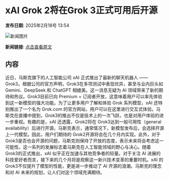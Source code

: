 # xAI Grok 2将在Grok 3正式可用后开源

**发布日期**: 2025年2月18号 13:54

![新闻图片](https://upload.chinaz.com/2025/0218/6387548367231928151369883.png)

**新闻链接**: [点击查看原文](https://www.aibase.com/zh/news/15469)

## 内容

近日，马斯克旗下的人工智能公司 xAI 正式推出了最新的聊天机器人 ——Grok3。根据公司的官方声明，Grok3在多项测试中表现优异，甚至与业内巨头如 Gemini、DeepSeek 和 ChatGPT 相媲美。这一消息无疑为 AI 领域带来了新的期待和热议。Grok3目前已向 Premium + 订阅者开放，这意味着用户可以率先体验到这一新模型的强大功能。为了让更多用户了解和体验 Grok 系列模型，xAI 还特别推出了一个名为 Grok.com 的官方网站，用户可以在这里进行交互式体验。马斯克在直播中提到，Grok3的推出不仅是技术上的一次飞跃，也是对用户体验的进一步重视。有趣的是，xAI 还透露，Grok2将在 Grok3达到一般可用性（general availability）后进行开源。马斯克表示，通常情况下，新模型发布后，会选择开源上一代模型。因此，用户们期待的 Grok2开源将会在几个月内实现。此外，对于 Grok3是否也会开源的问题，马斯克则保持了开放的态度，表示未来将会考虑这一可能性。这一系列的发展标志着马斯克在人工智能领域的野心与决心。随着 Grok3的正式推出，xAI 似乎正在加速与其他竞争者的较量。对于关注 AI 进展的科技爱好者而言，接下来的几个月将是观察这一新兴技术变革的重要时机。xAI 的 Grok3不仅提升了模型的性能，更是进一步推动了 AI 开源的浪潮。马斯克的理念和对 AI 未来的规划，让人们对这个领域充满期待。
